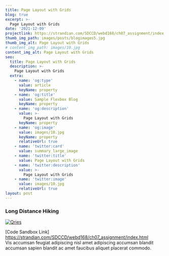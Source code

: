 ```yaml
---
title: Page Layout with Grids
blog: true
excerpt: >-
  Page Layout with Grids
date: '2021-12-09'
projectlink: https://strandian.com/SDCCD/webd168/ch07_assignment/index.html
thumb_img_path: images/posts/blogimages5.jpg
thumb_img_alt: Page Layout with Grids
# content_img_path: images/10.jpg
content_img_alt: Page Layout with Grids
seo:
  title: Page Layout with Grids
  description: >-
    Page Layout with Grids
  extra:
    - name: 'og:type'
      value: article
      keyName: property
    - name: 'og:title'
      value: Sample Flexbox Blog
      keyName: property
    - name: 'og:description'
      value: >-
        Page Layout with Grids
      keyName: property
    - name: 'og:image'
      value: images/10.jpg
      keyName: property
      relativeUrl: true
    - name: 'twitter:card'
      value: summary_large_image
    - name: 'twitter:title'
      value: Page Layout with Grids
    - name: 'twitter:description'
      value: >-
        Page Layout with Grids
    - name: 'twitter:image'
      value: images/10.jpg
      relativeUrl: true
layout: post
---
```


### Long Distance Hiking
<a href="https://strandian.com/SDCCD/webd168/ch07_assignment/index.html" target="_blank">
  <img alt="Qries" src="/images/5.jpg">
</a>

[Code Sandbox Link] <a href="https://strandian.com/SDCCD/webd168/ch07_assignment/index.html" target="_blank">https://strandian.com/SDCCD/webd168/ch07_assignment/index.html</a><br />
Vis accumsan feugiat adipiscing nisl amet adipiscing accumsan blandit accumsan sapien blandit ac amet faucibus aliquet placerat commodo.
